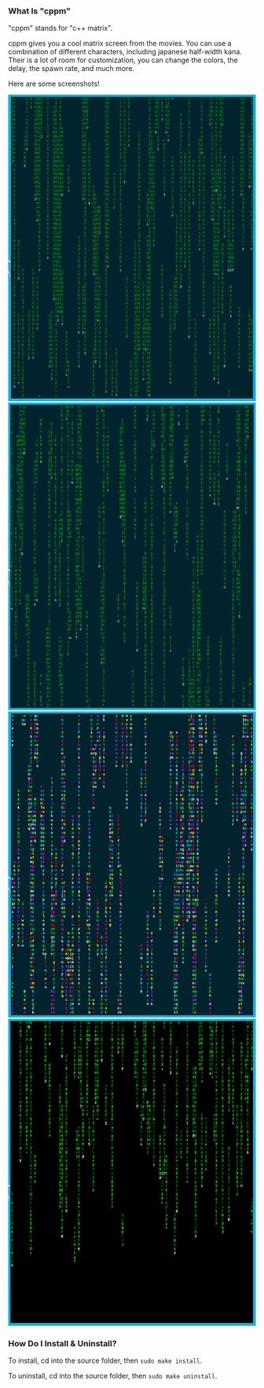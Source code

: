 ### What Is "cppm"

"cppm" stands for "c++ matrix".

cppm gives you a cool matrix screen from the movies. You can use a combination of different characters, including japanese half-width kana. Their is a lot of room for customization, you can change the colors, the delay, the spawn rate, and much more.

Here are some screenshots!

![japanese](https://github.com/static-startup/cppm/blob/master/images/japanese.png)
![ascii](https://github.com/static-startup/cppm/blob/master/images/ascii.png)
![wacky](https://github.com/static-startup/cppm/blob/master/images/wacky.png)
![classic](https://github.com/static-startup/cppm/blob/master/images/classic.png)

### How Do I Install & Uninstall?

To install, cd into the source folder, then `sudo make install`.

To uninstall, cd into the source folder, then `sudo make uninstall`.
